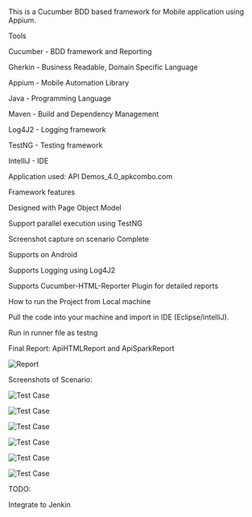 This is a Cucumber BDD based framework for Mobile application using Appium.




Tools

Cucumber - BDD framework and Reporting

Gherkin - Business Readable, Domain Specific Language

Appium - Mobile Automation Library

Java - Programming Language

Maven - Build and Dependency Management

Log4J2 - Logging framework

TestNG - Testing framework

IntelliJ - IDE

Application used: API Demos_4.0_apkcombo.com



Framework features

Designed with Page Object Model

Support parallel execution using TestNG

Screenshot capture on scenario Complete

Supports on Android 

Supports Logging using Log4J2

Supports Cucumber-HTML-Reporter Plugin for detailed reports

How to run the Project from Local machine

Pull the code into your machine and import in IDE (Eclipse/intelliJ).

Run in runner file as testng




Final Report: ApiHTMLReport and ApiSparkReport


![Report](C:/Users/yogendrasharma01/eclipse-workspace/EndTest_API/Report.png?raw=true "Extent Report")






Screenshots of Scenario:


![Test Case](C:/Users/yogendrasharma01/eclipse-workspace/EndTest_API/Screenshots/embedded1.png?raw=true "Scenario 1")


![Test Case](C:\Users\yogendrasharma01\eclipse-workspace\EndTest_API\Screenshots\embedded2.png?raw=true "Scenario 2")


![Test Case](C:\Users\yogendrasharma01\eclipse-workspace\EndTest_API\Screenshots\embedded3.png?raw=true "Scenario 3")


![Test Case](C:\Users\yogendrasharma01\eclipse-workspace\EndTest_API\Screenshots\embedded4.png?raw=true "Scenario 4")


![Test Case](C:\Users\yogendrasharma01\eclipse-workspace\EndTest_API\Screenshots\embedded5.png?raw=true "Scenario 5")


![Test Case](C:\Users\yogendrasharma01\eclipse-workspace\EndTest_API\Screenshots\embedded6.png?raw=true "Scenario 6")






TODO:

Integrate to Jenkin 
